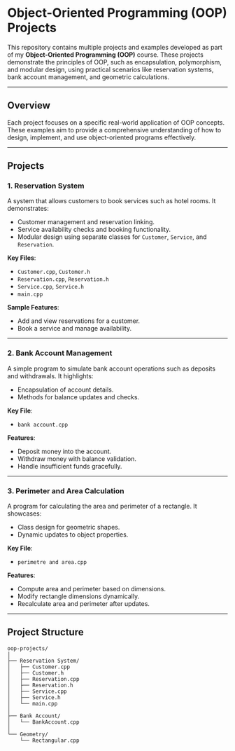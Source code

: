 # **Object-Oriented Programming (OOP) Projects**

This repository contains multiple projects and examples developed as part of my **Object-Oriented Programming (OOP)** course. These projects demonstrate the principles of OOP, such as encapsulation, polymorphism, and modular design, using practical scenarios like reservation systems, bank account management, and geometric calculations.

---

## **Overview**

Each project focuses on a specific real-world application of OOP concepts. These examples aim to provide a comprehensive understanding of how to design, implement, and use object-oriented programs effectively.

---

## **Projects**

### **1. Reservation System**
A system that allows customers to book services such as hotel rooms. It demonstrates:
- Customer management and reservation linking.
- Service availability checks and booking functionality.
- Modular design using separate classes for `Customer`, `Service`, and `Reservation`.

**Key Files**:
- `Customer.cpp`, `Customer.h`
- `Reservation.cpp`, `Reservation.h`
- `Service.cpp`, `Service.h`
- `main.cpp`

**Sample Features**:
- Add and view reservations for a customer.
- Book a service and manage availability.

---

### **2. Bank Account Management**
A simple program to simulate bank account operations such as deposits and withdrawals. It highlights:
- Encapsulation of account details.
- Methods for balance updates and checks.

**Key File**:
- `bank account.cpp`

**Features**:
- Deposit money into the account.
- Withdraw money with balance validation.
- Handle insufficient funds gracefully.

---

### **3. Perimeter and Area Calculation**
A program for calculating the area and perimeter of a rectangle. It showcases:
- Class design for geometric shapes.
- Dynamic updates to object properties.

**Key File**:
- `perimetre and area.cpp`

**Features**:
- Compute area and perimeter based on dimensions.
- Modify rectangle dimensions dynamically.
- Recalculate area and perimeter after updates.

---

## **Project Structure**

```plaintext
oop-projects/
│
├── Reservation System/
│   ├── Customer.cpp
│   ├── Customer.h
│   ├── Reservation.cpp
│   ├── Reservation.h
│   ├── Service.cpp
│   ├── Service.h
│   └── main.cpp
│
├── Bank Account/
│   └── BankAccount.cpp
│
└── Geometry/
    └── Rectangular.cpp
